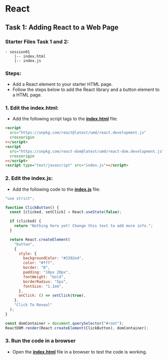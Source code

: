 # React

## Task 1: Adding React to a Web Page

### Starter Files Task 1 and 2:

```
- session01
    |-- index.html
    |-- index.js
```

### Steps:

- Add a React element to your starter HTML page.
- Follow the steps below to add the React library and a button element to a HTML page.

### 1. Edit the index.html:

- Add the following script tags to the [**index.html**](index.html) file:

```html
<script
  src="https://unpkg.com/react@latest/umd/react.development.js"
  crossorigin
></script>
<script
  src="https://unpkg.com/react-dom@latest/umd/react-dom.development.js"
  crossorigin
></script>
<script type="text/javascript" src="index.js"></script>
```

### 2. Edit the index.js:

- Add the following code to the [**index.js**](index.js) file:

```javascript
"use strict";

function ClickButton() {
  const [clicked, setClick] = React.useState(false);

  if (clicked) {
    return "Nothing here yet! Change this text to add more info.";
  }

  return React.createElement(
    "button",
    {
      style: {
        backgroundColor: "#3392e4",
        color: "#fff",
        border: "0",
        padding: "10px 20px",
        fontWeight: "bold",
        borderRadius: "5px",
        fontSize: "1.1em",
      },
      onClick: () => setClick(true),
    },
    "Click To Reveal"
  );
}

const domContainer = document.querySelector("#root");
ReactDOM.render(React.createElement(ClickButton), domContainer);
```

### 3. Run the code in a browser

- Open the [**index.html**](index.html) file in a browser to test the code is working.
